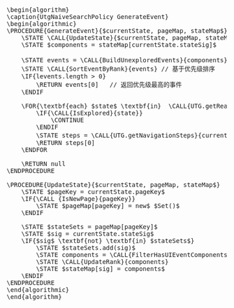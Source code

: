 <pre class="pseudocode" data-line-number=true>
\begin{algorithm}
\caption{UtgNaiveSearchPolicy GenerateEvent}
\begin{algorithmic}
\PROCEDURE{GenerateEvent}{$currentState, pageMap, stateMap$}
    \STATE \CALL{UpdateState}{$currentState, pageMap, stateMap$}
    \STATE $components = stateMap[currentState.stateSig]$
    
    \STATE events = \CALL{BuildUnexploredEvents}{components} // 当前状态下未执行过的事件
    \STATE \CALL{SortEventByRank}{events} // 基于优先级排序
    \IF{levents.length > 0}
        \RETURN events[0]   // 返回优先级最高的事件
    \ENDIF

    \FOR{\textbf{each} $state$ \textbf{in}  \CALL{UTG.getReachableStates}{currentState}}
        \IF{\CALL{IsExplored}{state}} 
            \CONTINUE 
        \ENDIF 
        \STATE steps = \CALL{UTG.getNavigationSteps}{currentState, state} //  返回跳转到此状态最短路径的第1个事件
        \RETURN steps[0]
    \ENDFOR

    \RETURN null
\ENDPROCEDURE

\PROCEDURE{UpdateState}{$currentState, pageMap, stateMap$}
    \STATE $pageKey = currentState.pageKey$
    \IF{\CALL {IsNewPage}{pageKey}}
        \STATE $pageMap[pageKey] = new$ $Set()$
    \ENDIF

    \STATE $stateSets = pageMap[pageKey]$
    \STATE $sig = currentState.stateSig$
    \IF{$sig$ \textbf{not} \textbf{in} $stateSets$}
        \STATE $stateSets.add(sig)$
        \STATE components = \CALL{FilterHasUIEventComponents}{currentState}
        \STATE \CALL{UpdateRank}{components}
        \STATE $stateMap[sig] = components$
    \ENDIF
\ENDPROCEDURE
\end{algorithmic}
\end{algorithm}
</pre>
```